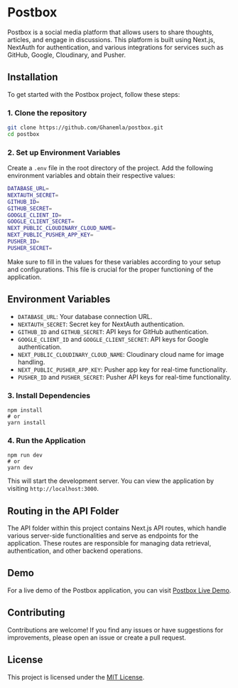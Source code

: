 # Postbox

Postbox is a social media platform that allows users to share thoughts, articles, and engage in discussions. This platform is built using Next.js, NextAuth for authentication, and various integrations for services such as GitHub, Google, Cloudinary, and Pusher.

## Installation

To get started with the Postbox project, follow these steps:

### 1. Clone the repository

```bash
git clone https://github.com/Ghanemla/postbox.git
cd postbox
```

### 2. Set up Environment Variables

Create a `.env` file in the root directory of the project. Add the following environment variables and obtain their respective values:

```bash
DATABASE_URL=
NEXTAUTH_SECRET=
GITHUB_ID=
GITHUB_SECRET=
GOOGLE_CLIENT_ID=
GOOGLE_CLIENT_SECRET=
NEXT_PUBLIC_CLOUDINARY_CLOUD_NAME=
NEXT_PUBLIC_PUSHER_APP_KEY=
PUSHER_ID=
PUSHER_SECRET=
```

Make sure to fill in the values for these variables according to your setup and configurations. This file is crucial for the proper functioning of the application.

## Environment Variables

- `DATABASE_URL`: Your database connection URL.
- `NEXTAUTH_SECRET`: Secret key for NextAuth authentication.
- `GITHUB_ID` and `GITHUB_SECRET`: API keys for GitHub authentication.
- `GOOGLE_CLIENT_ID` and `GOOGLE_CLIENT_SECRET`: API keys for Google authentication.
- `NEXT_PUBLIC_CLOUDINARY_CLOUD_NAME`: Cloudinary cloud name for image handling.
- `NEXT_PUBLIC_PUSHER_APP_KEY`: Pusher app key for real-time functionality.
- `PUSHER_ID` and `PUSHER_SECRET`: Pusher API keys for real-time functionality.

### 3. Install Dependencies

```
npm install
# or
yarn install
```

### 4. Run the Application

```
npm run dev
# or
yarn dev
```

This will start the development server. You can view the application by visiting `http://localhost:3000`.

## Routing in the API Folder

The API folder within this project contains Next.js API routes, which handle various server-side functionalities and serve as endpoints for the application. These routes are responsible for managing data retrieval, authentication, and other backend operations.

## Demo

For a live demo of the Postbox application, you can visit [Postbox Live Demo](https://postbox-kappa.vercel.app/).

## Contributing

Contributions are welcome! If you find any issues or have suggestions for improvements, please open an issue or create a pull request.

## License

This project is licensed under the [MIT License](https://chat.openai.com/c/LICENSE).
